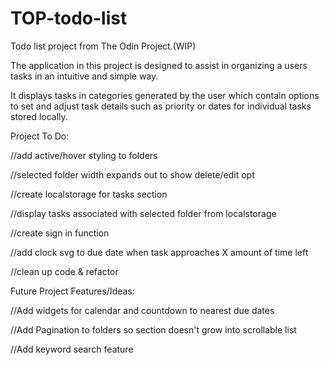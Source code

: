 # TOP-todo-list
Todo list project from The Odin Project.(WIP)

The application in this project is designed to assist in organizing a users tasks in an intuitive and simple way.

It displays tasks in categories generated by the user which contain options to set and adjust task details such as priority or dates for individual tasks stored locally.


Project To Do:

  //add active/hover styling to folders

  //selected folder width expands out to show delete/edit opt

  //create localstorage for tasks section 

  //display tasks associated with selected folder from localstorage

  //create sign in function

  //add clock svg to due date when task approaches X amount of time left

  //clean up code & refactor


Future Project Features/Ideas:

  //Add widgets for calendar and countdown to nearest due dates

  //Add Pagination to folders so section doesn't grow into scrollable list

  //Add keyword search feature 
